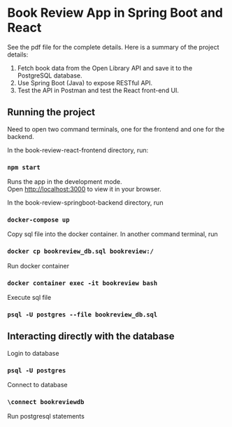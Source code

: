 # Book Review App in Spring Boot and React

See the pdf file for the complete details. Here is a summary of the project details:

1. Fetch book data from the Open Library API and save it to the PostgreSQL database.
2. Use Spring Boot (Java) to expose RESTful API.
3. Test the API in Postman and test the React front-end UI.

## Running the project

Need to open two command terminals, one for the frontend and one for the backend.

In the book-review-react-frontend directory, run:

### `npm start`

Runs the app in the development mode.\
Open [http://localhost:3000](http://localhost:3000) to view it in your browser.

In the book-review-springboot-backend directory, run

### `docker-compose up`

Copy sql file into the docker container. In another command terminal, run

### `docker cp bookreview_db.sql bookreview:/`

Run docker container

### `docker container exec -it bookreview bash`

Execute sql file

### `psql -U postgres --file bookreview_db.sql`

## Interacting directly with the database

Login to database

### `psql -U postgres`

Connect to database

### `\connect bookreviewdb`

Run postgresql statements
